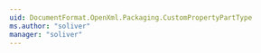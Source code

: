 ```yaml
---
uid: DocumentFormat.OpenXml.Packaging.CustomPropertyPartType
ms.author: "soliver"
manager: "soliver"
---
```

